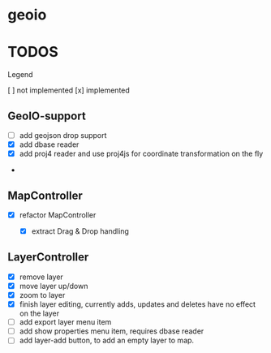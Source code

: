 # geoio

# TODOS

Legend

[ ] not implemented
[x] implemented

## GeoIO-support
- [ ] add geojson drop support
- [x] add dbase reader
- [x] add proj4 reader and use proj4js for coordinate transformation on the fly
- 

## MapController
- [x] refactor MapController
  - [x] extract Drag & Drop handling


## LayerController
  - [x] remove layer
  - [x] move layer up/down
  - [x] zoom to layer
  - [x] finish layer editing, currently adds, updates and deletes have no effect on the layer
  - [ ] add export layer menu item
  - [ ] add show properties menu item, requires dbase reader
  - [ ] add layer-add button, to add an empty layer to map.